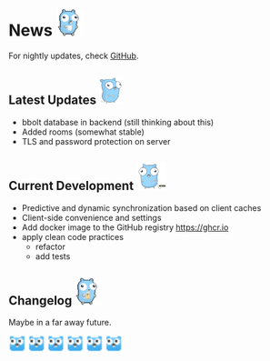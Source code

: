 # News <img src="./images/morning-coffee.gif" alt="Coffee Gopher" style="height: 3rem"/>

For nightly updates, check [GitHub](https://github.com/sevenautumns/niketsu/releases).



## Latest Updates <img src="./images/network-side.svg" alt="Network Gopher" style="height: 3rem"/>

- bbolt database in backend (still thinking about this)
- Added rooms (somewhat stable)
- TLS and password protection on server

## Current Development <img src="./images/network.svg" alt="Network Gopher" style="height: 3rem"/>

- Predictive and dynamic synchronization based on client caches
- Client-side convenience and settings
- Add docker image to the GitHub registry https://ghcr.io
- apply clean code practices
  - refactor
  - add tests

## Changelog <img src="./images/morning-beer.gif" alt="Beer Gopher" style="height: 3rem"/>

Maybe in a far away future.

<div>
<img src="./images/looking-around.gif" alt="Looking Gopher" height=30 style="display: inline;"/>
<img src="./images/looking-left.png" alt="Looking Gopher" height=30 style="display: inline;"/>
<img src="./images/looking-around.gif" alt="Looking Gopher" height=30 style="display: inline;"/>
<img src="./images/looking-left.png" alt="Looking Gopher" height=30 style="display: inline;"/>
<img src="./images/looking-around.gif" alt="Looking Gopher" height=30 style="display: inline;"/>
<img src="./images/looking-left.png" alt="Looking Gopher" height=30 style="display: inline;"/>
</div>